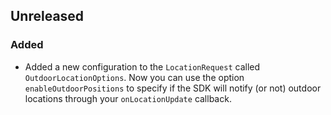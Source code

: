 ## Unreleased

### Added

- Added a new configuration to the `LocationRequest` called `OutdoorLocationOptions`. Now you can
  use the option `enableOutdoorPositions` to specify if the SDK will notify (or not) outdoor
  locations through your `onLocationUpdate` callback.
